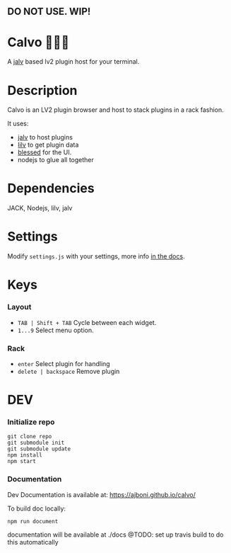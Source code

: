 ## DO NOT USE. WIP!

# Calvo 🧑🏼‍🦲

A [jalv](http://drobilla.net/software/jalv) based lv2 plugin host for your terminal.

# Description

Calvo is an LV2 plugin browser and host to stack plugins in a rack fashion.

It uses:

- [jalv](http://drobilla.net/software/jalv) to host plugins
- [lilv](http://drobilla.net/software/lilv) to get plugin data
- [blessed](https://github.com/chjj/blessed) for the UI.
- nodejs to glue all together

# Dependencies

JACK, Nodejs, lilv, jalv

# Settings
Modify `settings.js` with your settings, more info [in the docs](https://ajboni.github.io/calvo/module-settings.html).

# Keys

### Layout

- `TAB | Shift + TAB` Cycle between each widget.
- `1...9` Select menu option.

### Rack

- `enter` Select plugin for handling
- `delete | backspace` Remove plugin



# DEV

### Initialize repo

```
git clone repo
git submodule init
git submodule update
npm install
npm start
```

### Documentation

Dev Documentation is available at: https://ajboni.github.io/calvo/

To build doc locally:
```
npm run document
```

documentation will be available at ./docs
@TODO: set up travis build to do this automatically
